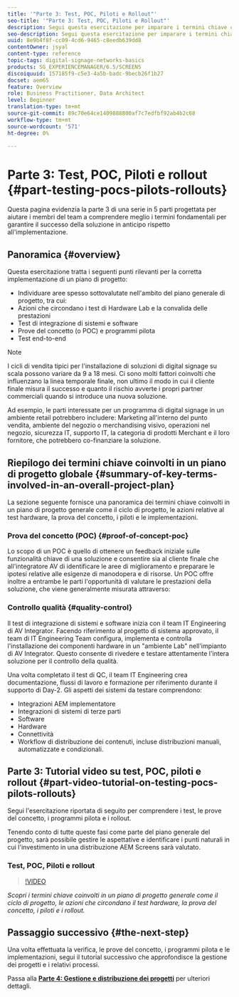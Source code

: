 ```yaml
---
title: '"Parte 3: Test, POC, Piloti e Rollout"'
seo-title: '"Parte 3: Test, POC, Piloti e Rollout"'
description: Segui questa esercitazione per imparare i termini chiave coinvolti in un piano di progetto generale come il ciclo di progetto, le azioni che circondano il test hardware, la bozza del concetto, i piloti e i rollout.
seo-description: Segui questa esercitazione per imparare i termini chiave coinvolti in un piano di progetto generale come il ciclo di progetto, le azioni che circondano il test hardware, la bozza del concetto, i piloti e i rollout.
uuid: 8e9b4f8f-cc09-4cd6-9465-c8eedb639dd8
contentOwner: jsyal
content-type: reference
topic-tags: digital-signage-networks-basics
products: SG_EXPERIENCEMANAGER/6.5/SCREENS
discoiquuid: 157185f9-c5e3-4a5b-badc-9becb26f1b27
docset: aem65
feature: Overview
role: Business Practitioner, Data Architect
level: Beginner
translation-type: tm+mt
source-git-commit: 89c70e64ce1409888800af7c7edfbf92ab4b2c68
workflow-type: tm+mt
source-wordcount: '571'
ht-degree: 0%

---
```



# Parte 3: Test, POC, Piloti e rollout {#part-testing-pocs-pilots-rollouts}

Questa pagina evidenzia la parte 3 di una serie in 5 parti progettata per aiutare i membri del team a comprendere meglio i termini fondamentali per garantire il successo della soluzione in anticipo rispetto all&#39;implementazione.

## Panoramica {#overview}

Questa esercitazione tratta i seguenti punti rilevanti per la corretta implementazione di un piano di progetto:

* Individuare aree spesso sottovalutate nell&#39;ambito del piano generale di progetto, tra cui:
* Azioni che circondano i test di Hardware Lab e la convalida delle prestazioni
* Test di integrazione di sistemi e software
* Prove del concetto (o POC) e programmi pilota
* Test end-to-end

>[!NOTE]
>
>I cicli di vendita tipici per l&#39;installazione di soluzioni di digital signage su scala possono variare da 9 a 18 mesi. Ci sono molti fattori coinvolti che influenzano la linea temporale finale, non ultimo il modo in cui il cliente finale misura il successo e quanto il rischio avverte i propri partner commerciali quando si introduce una nuova soluzione.

Ad esempio, le parti interessate per un programma di digital signage in un ambiente retail potrebbero includere: Marketing all&#39;interno del punto vendita, ambiente del negozio o merchandising visivo, operazioni nel negozio, sicurezza IT, supporto IT, la categoria di prodotti Merchant e il loro fornitore, che potrebbero co-finanziare la soluzione.

## Riepilogo dei termini chiave coinvolti in un piano di progetto globale {#summary-of-key-terms-involved-in-an-overall-project-plan}

La sezione seguente fornisce una panoramica dei termini chiave coinvolti in un piano di progetto generale come il ciclo di progetto, le azioni relative al test hardware, la prova del concetto, i piloti e le implementazioni.

### Prova del concetto (POC) {#proof-of-concept-poc}

Lo scopo di un POC è quello di ottenere un feedback iniziale sulle funzionalità chiave di una soluzione e consentire sia al cliente finale che all&#39;integratore AV di identificare le aree di miglioramento e preparare le ipotesi relative alle esigenze di manodopera e di risorse. Un POC offre inoltre a entrambe le parti l&#39;opportunità di valutare le prestazioni della soluzione, che viene generalmente misurata attraverso:

### Controllo qualità {#quality-control}

Il test di integrazione di sistemi e software inizia con il team IT Engineering di AV Integrator. Facendo riferimento al progetto di sistema approvato, il team di IT Engineering Team configura, implementa e controlla l&#39;installazione dei componenti hardware in un &quot;ambiente Lab&quot; nell&#39;impianto di AV Integrator. Questo consente di rivedere e testare attentamente l&#39;intera soluzione per il controllo della qualità.

Una volta completato il test di QC, il team IT Engineering crea documentazione, flussi di lavoro e formazione per riferimento durante il supporto di Day-2. Gli aspetti dei sistemi da testare comprendono:

* Integrazioni AEM implementatore
* Integrazioni di sistemi di terze parti
* Software
* Hardware
* Connettività
* Workflow di distribuzione dei contenuti, incluse distribuzioni manuali, automatizzate e condizionali.

## Parte 3: Tutorial video su test, POC, piloti e rollout {#part-video-tutorial-on-testing-pocs-pilots-rollouts}

Segui l&#39;esercitazione riportata di seguito per comprendere i test, le prove del concetto, i programmi pilota e i rollout.

Tenendo conto di tutte queste fasi come parte del piano generale del progetto, sarà possibile gestire le aspettative e identificare i punti naturali in cui l&#39;investimento in una distribuzione AEM Screens sarà valutato.

### Test, POC, Piloti e rollout

>[!VIDEO](https://video.tv.adobe.com/v/28405)

*Scopri i termini chiave coinvolti in un piano di progetto generale come il ciclo di progetto, le azioni che circondano il test hardware, la prova del concetto, i piloti e i rollout.*

## Passaggio successivo {#the-next-step}

Una volta effettuata la verifica, le prove del concetto, i programmi pilota e le implementazioni, segui il tutorial successivo che approfondisce la gestione dei progetti e i relativi processi.

Passa alla **[Parte 4: Gestione e distribuzione dei progetti](project-management-and-deployment.md)** per ulteriori dettagli.
